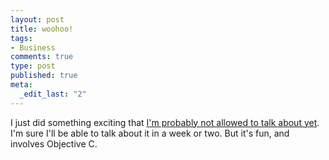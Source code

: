 ```yaml
--- 
layout: post
title: woohoo!
tags: 
- Business
comments: true
type: post
published: true
meta: 
  _edit_last: "2"
---
```

I just did something exciting that <a href="http://fuckingnda.com/">I'm probably not allowed to talk about yet</a>. I'm sure I'll be able to talk about it in a week or two. But it's fun, and involves Objective C.
